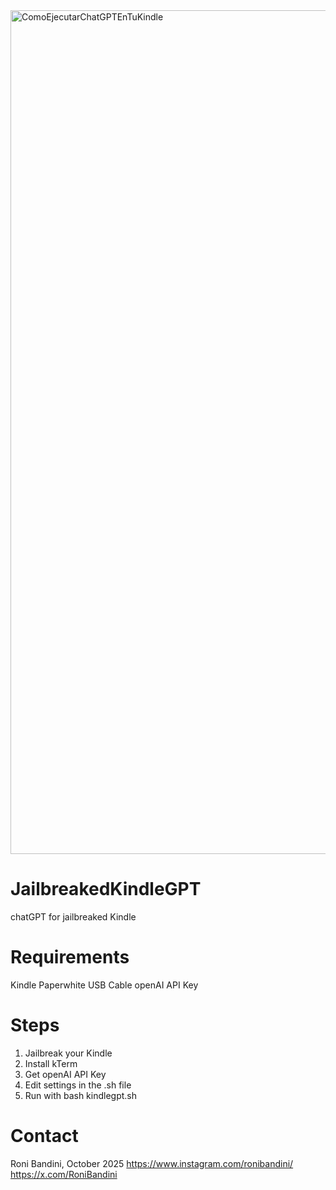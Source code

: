 <img width="1080" height="1350" alt="ComoEjecutarChatGPTEnTuKindle" src="https://github.com/user-attachments/assets/6da729ab-043a-489f-bff3-4b8d03d2f59d" />


# JailbreakedKindleGPT
chatGPT for jailbreaked Kindle

# Requirements
Kindle Paperwhite
USB Cable
openAI API Key

# Steps 
1. Jailbreak your Kindle
2. Install kTerm
3. Get openAI API Key
4. Edit settings in the .sh file
5. Run with bash kindlegpt.sh

# Contact
Roni Bandini, October 2025
https://www.instagram.com/ronibandini/
https://x.com/RoniBandini
